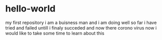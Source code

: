 # hello-world
my first repository
i am a buisness man and i am doing well so far i have tried and failed untill i finaly succeded and now there corono virus 
now i would like to take some time to learn about this 
